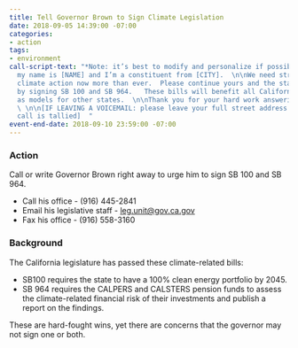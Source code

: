 ```yaml
---
title: Tell Governor Brown to Sign Climate Legislation
date: 2018-09-05 14:39:00 -07:00
categories:
- action
tags:
- environment
call-script-text: "*Note: it’s best to modify and personalize if possible  \n\nHi,
  my name is [NAME] and I’m a constituent from [CITY].  \n\nWe need strong and immediate
  climate action now more than ever.  Please continue yours and the state’s leadership
  by signing SB 100 and SB 964.   These bills will benefit all Californians and serve
  as models for other states.  \n\nThank you for your hard work answering the phones.
  \ \n\n[IF LEAVING A VOICEMAIL: please leave your full street address to ensure your
  call is tallied]  "
event-end-date: 2018-09-10 23:59:00 -07:00
---
```


### Action
Call or write Governor Brown right away to urge him to sign SB 100 and SB 964.
* Call his office -  (916) 445-2841  
* Email his legislative staff - leg.unit@gov.ca.gov  
* Fax his office - (916) 558-3160  

### Background
The California legislature has passed these climate-related bills:
* SB100 requires the state to have a 100% clean energy portfolio by 2045.  
* SB 964 requires the CALPERS and CALSTERS pension funds to assess the climate-related financial risk of their investments and publish a report on the findings.  

These are hard-fought wins, yet there are concerns that the governor may not sign one or both.  
